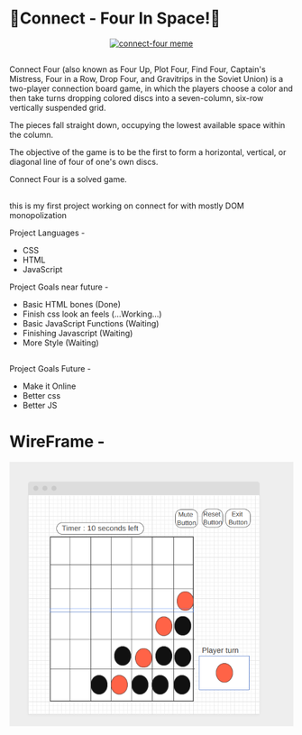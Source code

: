 # 🌌Connect - Four In Space!󠀠🌌


<p align="center">
  <a href="https://i.kym-cdn.com/photos/images/newsfeed/001/061/696/e22.jpg">
    <img
      alt="connect-four meme"
      src="https://i.kym-cdn.com/photos/images/newsfeed/001/061/696/e22.jpg"
      width="400"
    />
  </a>
</p>

##

Connect Four (also known as Four Up, Plot Four, Find Four, Captain's Mistress, Four in a Row, Drop Four, and Gravitrips in the Soviet Union) is a two-player connection board game, in which the players choose a color and then take turns dropping colored discs into a seven-column, six-row vertically suspended grid.

The pieces fall straight down, occupying the lowest available space within the column.

The objective of the game is to be the first to form a horizontal, vertical, or diagonal line of four of one's own discs.

Connect Four is a solved game.

##

this is my first project working on connect for with mostly DOM monopolization

Project Languages -

- CSS
- HTML
- JavaScript

Project Goals near future -

- Basic HTML bones (Done)
- Finish css look an feels (...Working...)
- Basic JavaScript Functions (Waiting)
- Finishing Javascript (Waiting)
- More Style (Waiting)

##

Project Goals Future -

- Make it Online
- Better css
- Better JS

##

# WireFrame -
[![](https://raw.githubusercontent.com/Ckrcok/MyProjects/main/Connect%20Four/FrameWire.PNG)](#)

